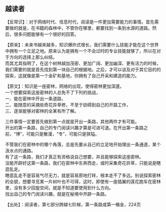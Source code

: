 ## 越读者

【反常识】：对于网络时代、信息时代，阅读是一件更加需要能力的事情。首先需要做的就是，在书籍的森林中，不管你在哪里，都要找到一条到水源的道路。然后，很多问题能够有一个很好的回答。

【原来】：未来书越来越多，知识爆炸式增长，我们需要什么技能才能在这个世界中拥有一个立足之地。原来认为是拥有一个不会过时的专业技能就够了，所以在对于方向的选择上那么纠结。  
而其尤其指明了，在这个树林越加茂密、更加广阔、更加幽深、更有活力的时候，我们需要的就是首先找到第一块自己的根据地。之后，才可以谈及对于其它目的的探索，这就像是第一个金矿和基地，你拥有了自己开采和建造的能力。

【原文】：知识是一座密林，网络的出现，使得密林更加深邃。  
一个想要探索这座密林的人总免不了下列的挑战，  
一、能在密林中开出一条道路，  
二、能随意的采摘些奇花异草修，不至于妨碍到自己的开路工作，  
三、逐渐能够对密林的全某有所了解。

三件事情一定要首先做到第一点就是开出一条路，其他两件才有可能。  
开出的第一条路，自己的专门阅读兴趣才算是可进可退。在开出第一条路之前，“博”，可能只是散漫，“专”，可能只是狭隘。

不管我们在密林中的哪个角落，总是先要从自己的立足地开始理出一条通道，某个汲水点的通路。  
有了这一条路，我们才真正有资格说自己想要，并且能够探索这座密林。   
没能开辟好这第一条路，我们在密林中东奔西走，或时采集奇花异草，只能说是瞎逛乱走。  
瞎逛乱走不是容易气尽无力，就是容易原地打转，根本走不了多远。别说探索密林的全貌，想要寻觅某一片树叶也不可得，这时，即使有一座插翼的莲花跑车在密林里，没有多少回旋空间，就是不知道要使用到什么方向。  
找出自己的专门阅读兴趣，就是在秘境中开辟一条路。  

【出处】：阅读者，第七部分跨越七阶梯，第一条路或第一桶金，224页
